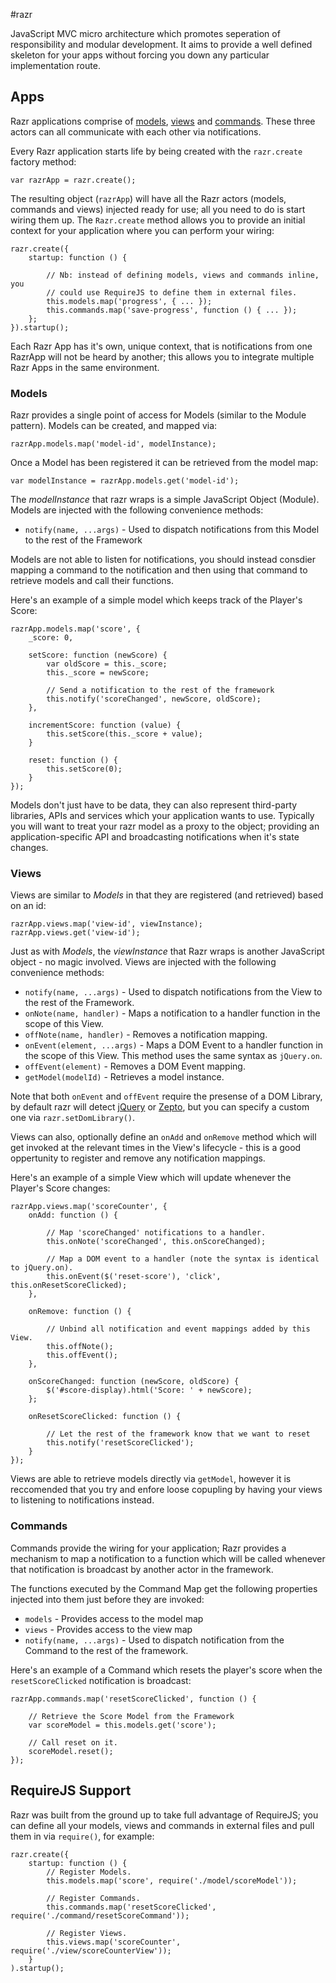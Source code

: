 #razr

JavaScript MVC micro architecture which promotes seperation of responsibility and modular development.  It aims to provide a well defined skeleton for your apps without forcing you down any particular implementation route.

## Apps
Razr applications comprise of [models](#models), [views](#views) and [commands](#commands).  These three actors can all communicate with each other via notifications.

Every Razr application starts life by being created with the `razr.create` factory method:

    var razrApp = razr.create();
	
The resulting object (`razrApp`) will have all the Razr actors (models, commands and views) injected ready for use; all you need to do is start wiring them up.  The `Razr.create` method allows you to provide an initial context for your application where you can perform your wiring:

    razr.create({ 
        startup: function () { 
        
            // Nb: instead of defining models, views and commands inline, you
            // could use RequireJS to define them in external files.
            this.models.map('progress', { ... });
            this.commands.map('save-progress', function () { ... });
        };
    }).startup();

Each Razr App has it's own, unique context, that is notifications from one RazrApp will not be heard by another; this allows you to integrate multiple Razr Apps in the same environment.

### Models
Razr provides a single point of access for Models (similar to the Module pattern).  Models can be created, and mapped via:

    razrApp.models.map('model-id', modelInstance);

Once a Model has been registered it can be retrieved from the model map:

	var modelInstance = razrApp.models.get('model-id');
	
The _modelInstance_ that razr wraps is a simple JavaScript Object (Module). Models are injected with the following convenience methods:

 * `notify(name, ...args)` - Used to dispatch notifications from this Model to the rest of the Framework

Models are not able to listen for notifications, you should instead consdier mapping a command to the notification and then using that command to retrieve models and call their functions.

Here's an example of a simple model which keeps track of the Player's Score:

	razrApp.models.map('score', { 
		_score: 0,
		
		setScore: function (newScore) { 
			var oldScore = this._score;
			this._score = newScore;
			
			// Send a notification to the rest of the framework
			this.notify('scoreChanged', newScore, oldScore);
		},
		
		incrementScore: function (value) {
			this.setScore(this._score + value);
		}
		
		reset: function () { 
			this.setScore(0);
		}
	});

Models don't just have to be data, they can also represent third-party libraries, APIs and services which your application wants to use.  Typically you will want to treat your razr model as a proxy to the object; providing an application-specific API and broadcasting notifications when it's state changes.

### Views
Views are similar to _Models_ in that they are registered (and retrieved) based on an id:

	razrApp.views.map('view-id', viewInstance);
	razrApp.views.get('view-id');
	
Just as with _Models_, the _viewInstance_ that Razr wraps is another JavaScript object - no magic involved.  Views are injected with the following convenience methods:

 * `notify(name, ...args)` - Used to dispatch notifications from the View to the rest of the Framework.
 * `onNote(name, handler)` - Maps a notification to a handler function in the scope of this View.
 * `offNote(name, handler)` - Removes a notification mapping.
 * `onEvent(element, ...args)` - Maps a DOM Event to a handler function in the scope of this View.  This method uses the same syntax as `jQuery.on`.
 * `offEvent(element)` - Removes a DOM Event mapping.
 * `getModel(modelId)` - Retrieves a model instance.

Note that both `onEvent` and `offEvent` require the presense of a DOM Library, by default razr will detect [jQuery](http://jquery.com) or [Zepto](http://zeptojs.com), but you can specify a custom one via `razr.setDomLibrary()`.

Views can also, optionally define an `onAdd` and `onRemove` method which will get invoked at the relevant times in the View's lifecycle - this is a good oppertunity to register and remove any notification mappings.

Here's an example of a simple View which will update whenever the Player's Score changes:

	razrApp.views.map('scoreCounter', { 
		onAdd: function () {
			
			// Map 'scoreChanged' notifications to a handler.
			this.onNote('scoreChanged', this.onScoreChanged);
			
			// Map a DOM event to a handler (note the syntax is identical to jQuery.on).
			this.onEvent($('reset-score'), 'click', this.onResetScoreClicked);
		},
		
		onRemove: function () { 
        
            // Unbind all notification and event mappings added by this View.
			this.offNote();
			this.offEvent();
		},
		
		onScoreChanged: function (newScore, oldScore) { 
			$('#score-display).html('Score: ' + newScore);
		};
		
		onResetScoreClicked: function () {
			
			// Let the rest of the framework know that we want to reset
			this.notify('resetScoreClicked');
		}
	});

Views are able to retrieve models directly via `getModel`, however it is reccomended that you try and enfore loose copupling by having your views to listening to notifications instead.


### Commands
Commands provide the wiring for your application;  Razr provides a mechanism to map a notification to a function which will be called whenever that notification is broadcast by another actor in the framework.

The functions executed by the Command Map get the following properties injected into them just before they are invoked:

 * `models` - Provides access to the model map
 * `views` - Provides access to the view map
 * `notify(name, ...args)` - Used to dispatch notification from the Command to the rest of the framework.

Here's an example of a Command which resets the player's score when the `resetScoreClicked` notification is broadcast:

	razrApp.commands.map('resetScoreClicked', function () { 
		
		// Retrieve the Score Model from the Framework
		var scoreModel = this.models.get('score');
		
		// Call reset on it.
		scoreModel.reset();		
	});

## RequireJS Support
Razr was built from the ground up to take full advantage of RequireJS; you can define all your models, views and commands in external files and pull them in via `require()`, for example:

    razr.create({
        startup: function () { 
        	// Register Models.
        	this.models.map('score', require('./model/scoreModel'));
        
        	// Register Commands.
        	this.commands.map('resetScoreClicked', require('./command/resetScoreCommand'));
        
        	// Register Views.
        	this.views.map('scoreCounter', require('./view/scoreCounterView'));
        }
    ).startup();